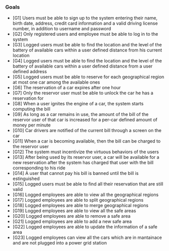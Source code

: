 ﻿### Goals
* [G1] Users must be able to sign up to the system entering their name, birth date, address, credit card information and a valid driving license number, in addition to username and password
* [G2] Only registered users and employee must be able to log in to the system
* [G3] Logged users must be able to find the location and the level of the battery of available cars within a user defined distance from his current location
* [G4] Logged users must be able to find the location and the level of the battery of available cars within a user defined distance from a user defined address
* [G5] Logged users must be able to reserve for each geographical region at most one car among the available ones
* [G6] The reservation of a car expires after one hour
* [G7] Only the reservor user must be able to unlock the car he has a reservation for
* [G8] When a user ignites the engine of a car, the system starts computing the bill
* [G9] As long as a car remains in use, the amount of the bill of the reservor user of that car is increased for a per-car defined amount of money per minute
* [G10] Car drivers are notified of the current bill through a screen on the car
* [G11] When a car is becoming available, then the bill can be charged to the reservor user
* [G12] The system must incentivize the virtuous behaviors of the users
* [G13] After being used by its reservor user, a car will be available for a new reservation after the system has charged that user with the bill corresponding to his ride
* [G14] A user that cannot pay his bill is banned until the bill is estinguished
* [G15] Logged users must be able to find all their reservation that are still valid
* [G16] Logged employees are able to view all the geographical regions
* [G17] Logged employees are able to split geographical regions
* [G18] Logged employees are able to merge geographical regions
* [G19] Logged employees are able to view all the safe areas
* [G20] Logged employees are able to remove a safe area
* [G21] Logged employees are able to add a new safe area
* [G22] Logged employees are able to update the information of a safe area
* [G23] Logged employees can view all the cars which are in mantainace and are not plugged into a power grid station
